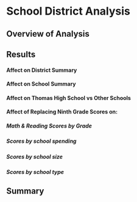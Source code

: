 # School District Analysis

## Overview of Analysis


## Results
#### Affect on District Summary

#### Affect on School Summary

#### Affect on Thomas High School vs Other Schools

#### Affect of Replacing Ninth Grade Scores on:

##### Math & Reading Scores by Grade

##### Scores by school spending

##### Scores by school size

##### Scores by school type

## Summary
